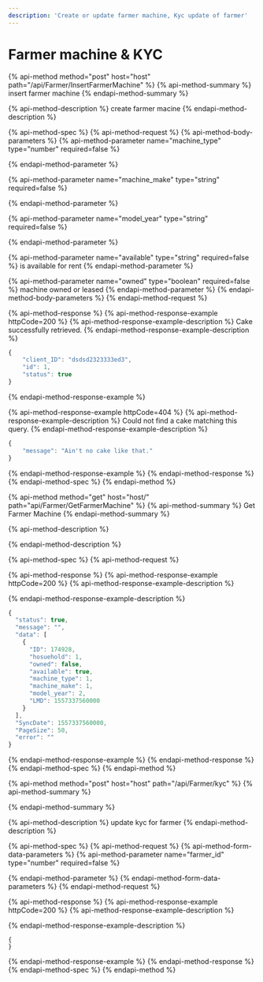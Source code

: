 ```yaml
---
description: 'Create or update farmer machine, Kyc update of farmer'
---
```


# Farmer machine & KYC

{% api-method method="post" host="host" path="/api/Farmer/InsertFarmerMachine" %}
{% api-method-summary %}
insert farmer machine
{% endapi-method-summary %}

{% api-method-description %}
create farmer macine
{% endapi-method-description %}

{% api-method-spec %}
{% api-method-request %}
{% api-method-body-parameters %}
{% api-method-parameter name="machine\_type" type="number" required=false %}

{% endapi-method-parameter %}

{% api-method-parameter name="machine\_make" type="string" required=false %}

{% endapi-method-parameter %}

{% api-method-parameter name="model\_year" type="string" required=false %}

{% endapi-method-parameter %}

{% api-method-parameter name="available" type="string" required=false %}
is available for rent
{% endapi-method-parameter %}

{% api-method-parameter name="owned" type="boolean" required=false %}
machine owned or leased
{% endapi-method-parameter %}
{% endapi-method-body-parameters %}
{% endapi-method-request %}

{% api-method-response %}
{% api-method-response-example httpCode=200 %}
{% api-method-response-example-description %}
Cake successfully retrieved.
{% endapi-method-response-example-description %}

```javascript
{
    "client_ID": "dsdsd2323333ed3",
    "id": 1,
    "status": true
}
```
{% endapi-method-response-example %}

{% api-method-response-example httpCode=404 %}
{% api-method-response-example-description %}
Could not find a cake matching this query.
{% endapi-method-response-example-description %}

```javascript
{
    "message": "Ain't no cake like that."
}
```
{% endapi-method-response-example %}
{% endapi-method-response %}
{% endapi-method-spec %}
{% endapi-method %}

{% api-method method="get" host="host/" path="api/Farmer/GetFarmerMachine" %}
{% api-method-summary %}
Get Farmer Machine
{% endapi-method-summary %}

{% api-method-description %}

{% endapi-method-description %}

{% api-method-spec %}
{% api-method-request %}

{% api-method-response %}
{% api-method-response-example httpCode=200 %}
{% api-method-response-example-description %}

{% endapi-method-response-example-description %}

```javascript
{
  "status": true,
  "message": "",
  "data": [
    {
      "ID": 174928,
      "hosuehold": 1,
      "owned": false,
      "available": true,
      "machine_type": 1,
      "machine_make": 1,
      "model_year": 2,
      "LMD": 1557337560000
    }
  ],
  "SyncDate": 1557337560000,
  "PageSize": 50,
  "error": ""
}
```
{% endapi-method-response-example %}
{% endapi-method-response %}
{% endapi-method-spec %}
{% endapi-method %}

{% api-method method="post" host="host" path="/api/Farmer/kyc" %}
{% api-method-summary %}

{% endapi-method-summary %}

{% api-method-description %}
update kyc for farmer
{% endapi-method-description %}

{% api-method-spec %}
{% api-method-request %}
{% api-method-form-data-parameters %}
{% api-method-parameter name="farmer\_id" type="number" required=false %}

{% endapi-method-parameter %}
{% endapi-method-form-data-parameters %}
{% endapi-method-request %}

{% api-method-response %}
{% api-method-response-example httpCode=200 %}
{% api-method-response-example-description %}

{% endapi-method-response-example-description %}

```
{
}
```
{% endapi-method-response-example %}
{% endapi-method-response %}
{% endapi-method-spec %}
{% endapi-method %}

